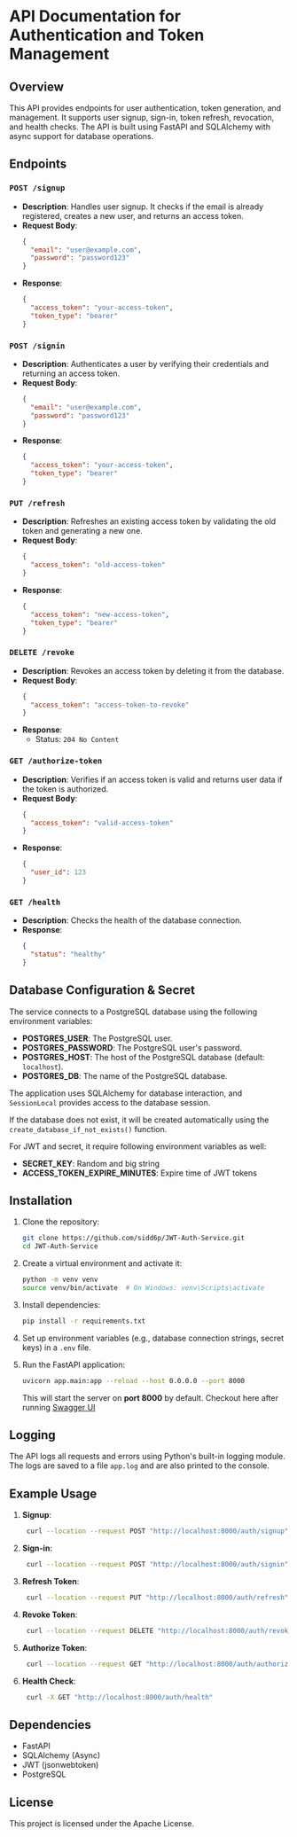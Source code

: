 
# API Documentation for Authentication and Token Management

## Overview
This API provides endpoints for user authentication, token generation, and management. It supports user signup, sign-in, token refresh, revocation, and health checks. The API is built using FastAPI and SQLAlchemy with async support for database operations.

## Endpoints

### `POST /signup`
- **Description**: Handles user signup. It checks if the email is already registered, creates a new user, and returns an access token.
- **Request Body**: 
  ```json
  {
    "email": "user@example.com",
    "password": "password123"
  }
  ```
- **Response**:
  ```json
  {
    "access_token": "your-access-token",
    "token_type": "bearer"
  }
  ```

### `POST /signin`
- **Description**: Authenticates a user by verifying their credentials and returning an access token.
- **Request Body**: 
  ```json
  {
    "email": "user@example.com",
    "password": "password123"
  }
  ```
- **Response**:
  ```json
  {
    "access_token": "your-access-token",
    "token_type": "bearer"
  }
  ```

### `PUT /refresh`
- **Description**: Refreshes an existing access token by validating the old token and generating a new one.
- **Request Body**:
  ```json
  {
    "access_token": "old-access-token"
  }
  ```
- **Response**:
  ```json
  {
    "access_token": "new-access-token",
    "token_type": "bearer"
  }
  ```

### `DELETE /revoke`
- **Description**: Revokes an access token by deleting it from the database.
- **Request Body**:
  ```json
  {
    "access_token": "access-token-to-revoke"
  }
  ```
- **Response**: 
  - Status: `204 No Content`

### `GET /authorize-token`
- **Description**: Verifies if an access token is valid and returns user data if the token is authorized.
- **Request Body**:
  ```json
  {
    "access_token": "valid-access-token"
  }
  ```
- **Response**:
  ```json
  {
    "user_id": 123
  }
  ```

### `GET /health`
- **Description**: Checks the health of the database connection.
- **Response**:
  ```json
  {
    "status": "healthy"
  }
  ```

## Database Configuration & Secret 

The service connects to a PostgreSQL database using the following environment variables:

- **POSTGRES_USER**: The PostgreSQL user.
- **POSTGRES_PASSWORD**: The PostgreSQL user's password.
- **POSTGRES_HOST**: The host of the PostgreSQL database (default: `localhost`).
- **POSTGRES_DB**: The name of the PostgreSQL database.

The application uses SQLAlchemy for database interaction, and `SessionLocal` provides access to the database session.

If the database does not exist, it will be created automatically using the `create_database_if_not_exists()` function.

For JWT and secret, it require following environment variables as well:
- **SECRET_KEY**: Random and big string
- **ACCESS_TOKEN_EXPIRE_MINUTES**: Expire time of JWT tokens

## Installation

1. Clone the repository:
   ```bash
   git clone https://github.com/sidd6p/JWT-Auth-Service.git
   cd JWT-Auth-Service
   ```

2. Create a virtual environment and activate it:
   ```bash
   python -m venv venv
   source venv/bin/activate  # On Windows: venv\Scripts\activate
   ```

3. Install dependencies:
   ```bash
   pip install -r requirements.txt
   ```

4. Set up environment variables (e.g., database connection strings, secret keys) in a `.env` file.

5. Run the FastAPI application:
   ```bash
   uvicorn app.main:app --reload --host 0.0.0.0 --port 8000
   ```

   This will start the server on **port 8000** by default. Checkout here after running [Swagger UI](http://localhost:8000/docs)


## Logging
The API logs all requests and errors using Python's built-in logging module. The logs are saved to a file `app.log` and are also printed to the console.


## Example Usage
1. **Signup**:
   ```bash
    curl --location --request POST "http://localhost:8000/auth/signup" --header "Content-Type: application/json" --data-raw "{\"email\": \"abc@gmail.com\", \"password\": \"abc\"}"
   ```

2. **Sign-in**:
   ```bash
    curl --location --request POST "http://localhost:8000/auth/signin" --header "Content-Type: application/json" --data-raw "{\"email\": \"<your_email>\", \"password\": \"<your_password>\"}"
   ```

3. **Refresh Token**:
   ```bash
    curl --location --request PUT "http://localhost:8000/auth/refresh" --header "Content-Type: application/json" --data "{ \"access_token\": \"<access_token>\"}"
   ```

4. **Revoke Token**:
   ```bash
    curl --location --request DELETE "http://localhost:8000/auth/revoke" --header "Content-Type: application/json" --data "{ \"access_token\": \"<access_token>\"}"
   ```
   
5. **Authorize Token**:
   ```bash
    curl --location --request GET "http://localhost:8000/auth/authorize-token" --header "Content-Type: application/json" --data "{ \"access_token\": \"<access_token>\"}"
   ```

6. **Health Check**:
   ```bash
    curl -X GET "http://localhost:8000/auth/health"
   ```

## Dependencies
- FastAPI
- SQLAlchemy (Async)
- JWT (jsonwebtoken)
- PostgreSQL

## License
This project is licensed under the Apache License.

